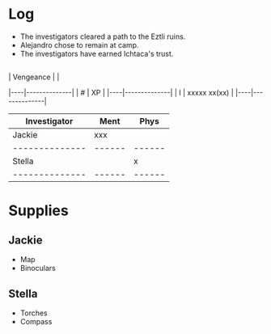 # Log

- The investigators cleared a path to the Eztli ruins.
- Alejandro chose to remain at camp.
- The investigators have earned Ichtaca's trust.

## 

| Vengeance | |

|----|--------------|
| #  | XP           |
|----|--------------|
| I  | xxxxx xx(xx) | 
|----|--------------|

| Investigator | Ment | Phys |
|--------------|------|------|
| Jackie       | xxx  |      |
|--------------|------|------|
| Stella       |      | x    |
|--------------|------|------|

# Supplies

## Jackie
- Map
- Binoculars

## Stella
- Torches
- Compass
